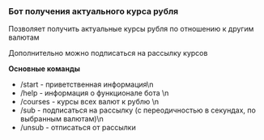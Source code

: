 ### Бот получения актуального курса рубля

Позволяет получить актуальные курсы рубля по отношению к другим валютам

Дополнительно можно подписаться на рассылку курсов

**Основные команды**

- /start - приветственная информация\n
- /help - информация о функционале бота \n
- /courses - курсы всех валют к рублю \n
- /sub - подписаться на рассылку (с переодичностью в секундах, по выбранным валютам)\n
- /unsub - отписаться от рассылки
